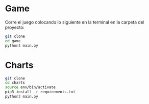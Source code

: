 # Game

Corre el juego colocando lo siguiente en la terminal en la carpeta del proyecto:

```sh
git clone 
cd game
python3 main.py
```

# Charts

```sh
git clone
cd charts
source env/bin/activate
pip3 install -r requirements.txt 
python3 main.py
```